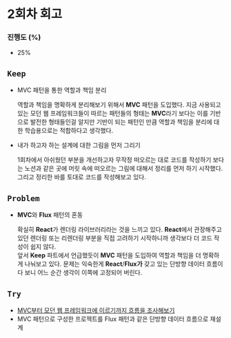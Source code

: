 # 2회차 회고

### 진행도 (%)

- 25%

## `Keep`

- MVC 패턴을 통한 역할과 책임 분리

  역할과 책임을 명확하게 분리해보기 위해서 **MVC** 패턴을 도입했다. 지금 사용되고 있는 모던 웹 프레임워크들이 따르는 패턴들의 형태는 **MVC**라기 보다는 이를 기반으로 발전한 형태들인걸 알지만 기반이 되는 패턴인 만큼 역할과 책임을 분리에 대한 학습용으로는 적합하다고 생각했다.

- 내가 하고자 하는 설계에 대한 그림을 먼저 그리기

  1회차에서 아쉬웠던 부분을 개선하고자 무작정 떠오르는 대로 코드를 작성하기 보다는 노션과 같은 곳에 머릿 속에 떠오르는 그림에 대해서 정리를 먼저 하기 시작했다. 그리고 정리한 바를 토대로 코드를 작성해보고 있다.

## `Problem`

- **MVC**와 **Flux** 패턴의 혼동

  확실히 **React**가 렌더링 라이브러리라는 것을 느끼고 있다. **React**에서 관장해주고 있던 렌더링 또는 리렌더링 부분을 직접 고려하기 시작하니까 생각보다 더 코드 작성이 쉽지 않다.  
  앞서 **Keep** 파트에서 언급했듯이 **MVC** 패턴을 도입하여 역할과 책임을 더 명확하게 나눠보고 있다. 문제는 익숙한게 **React**/**Flux가** 갖고 있는 단방향 데이터 흐름이다 보니 어느 순간 생각이 이쪽에 고정되어 버린다.

## `Try`

- [MVC부터 모던 웹 프레임워크에 이르기까지 흐름을 조사해보기](https://github.com/taeyoungs/Goals/tree/main/architecture/From_MVC_to_Modern_Web_Frameworks)
- MVC 패턴으로 구성한 프로젝트를 Flux 패턴과 같은 단방향 데이터 흐름으로 재설계
